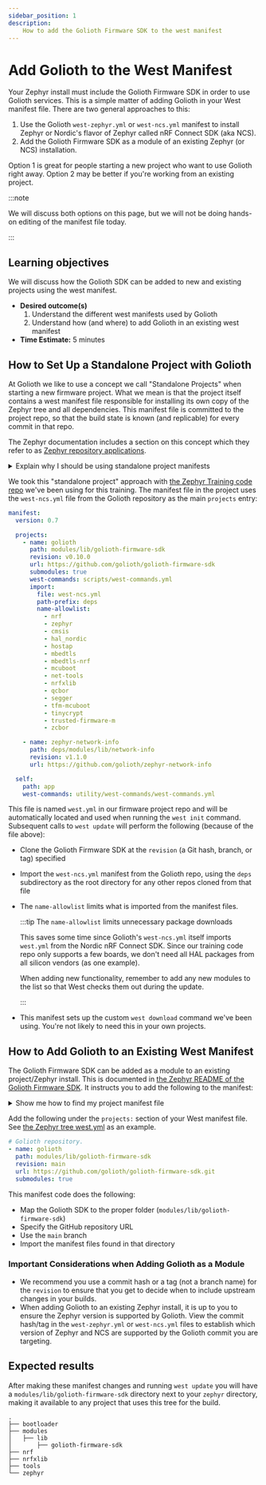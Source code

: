 ```yaml
---
sidebar_position: 1
description:
    How to add the Golioth Firmware SDK to the west manifest
---
```


# Add Golioth to the West Manifest

Your Zephyr install must include the Golioth Firmware SDK in order to use
Golioth services. This is a simple matter of adding Golioth in your West
manifest file. There are two general approaches to this:

1. Use the Golioth `west-zephyr.yml` or `west-ncs.yml` manifest to install
   Zephyr or Nordic's flavor of Zephyr called nRF Connect SDK (aka NCS).
2. Add the Golioth Firmware SDK as a module of an existing Zephyr (or NCS)
   installation.

Option 1 is great for people starting a new project who want to use Golioth
right away. Option 2 may be better if you're working from an existing project.

:::note

We will discuss both options on this page, but we will not be doing hands-on
editing of the manifest file today.

:::

## Learning objectives

We will discuss how the Golioth SDK can be added to new and existing projects
using the west manifest.

* **Desired outcome(s)**
  1. Understand the different west manifests used by Golioth
  2. Understand how (and where) to add Golioth in an existing west manifest
* **Time Estimate:** 5 minutes

## How to Set Up a Standalone Project with Golioth

At Golioth we like to use a concept we call "Standalone Projects" when starting
a new firmware project. What we mean is that the project itself contains a west
manifest file responsible for installing its own copy of the Zephyr tree and all
dependencies. This manifest file is committed to the project repo, so that the
build state is known (and replicable) for every commit in that repo.

The Zephyr documentation includes a section on this concept which they refer to
as [Zephyr repository
applications](https://docs.zephyrproject.org/latest/develop/application/index.html#application-types).

<details>
    <summary>Explain why I should be using standalone project manifests</summary>

Compare a Standalone Project to building your project in the samples directory
of the Zephyr tree:

* If you add your project as a subfolder in the Zephyr tree you will still be
  able to put your project under revision control, but it has no visibility to
  the state of the Zephyr tree. If that tree pulls upstream changes, it may
  break your project code and you will have no indication for which upstream
  commit was the last known working state.

* With the Standalone Project approach, the upstream commit hash for Zephyr and
  all dependencies are included in your west manifest. You can always restore
  the Zephyr tree to that known working state. This a very powerful tool you
  should be using.

 If you'd like a deeper understanding of this topic, [see our talk from the
 Zephyr Developer
 Summit](https://blog.golioth.io/manifests-project-sanity-in-the-ever-changing-zephyr-world/).

</details>

We took this "standalone project" approach with [the Zephyr Training code
repo](https://github.com/golioth/zephyr-training) we've been using for this
training. The manifest file in the project uses the `west-ncs.yml` file from the
Golioth repository as the main `projects` entry:

```yaml
manifest:
  version: 0.7

  projects:
    - name: golioth
      path: modules/lib/golioth-firmware-sdk
      revision: v0.10.0
      url: https://github.com/golioth/golioth-firmware-sdk
      submodules: true
      west-commands: scripts/west-commands.yml
      import:
        file: west-ncs.yml
        path-prefix: deps
        name-allowlist:
          - nrf
          - zephyr
          - cmsis
          - hal_nordic
          - hostap
          - mbedtls
          - mbedtls-nrf
          - mcuboot
          - net-tools
          - nrfxlib
          - qcbor
          - segger
          - tfm-mcuboot
          - tinycrypt
          - trusted-firmware-m
          - zcbor

    - name: zephyr-network-info
      path: deps/modules/lib/network-info
      revision: v1.1.0
      url: https://github.com/golioth/zephyr-network-info

  self:
    path: app
    west-commands: utility/west-commands/west-commands.yml
```

This file is named `west.yml` in our firmware project repo and will be
automatically located and used when running the `west init` command. Subsequent
calls to `west update` will perform the following (because of the file above):

* Clone the Golioth Firmware SDK at the `revision` (a Git hash, branch, or tag)
  specified
* Import the `west-ncs.yml` manifest from the Golioth repo, using the `deps`
  subdirectory as the root directory for any other repos cloned from that file
* The `name-allowlist` limits what is imported from the manifest files.

  :::tip The `name-allowlist` limits unnecessary package downloads

  This saves some time since Golioth's `west-ncs.yml` itself imports `west.yml`
  from the Nordic nRF Connect SDK. Since our training code repo only supports a
  few boards, we don't need all HAL packages from all silicon vendors (as one
  example).

  When adding new functionality, remember to add any new modules to the list so
  that West checks them out during the update.

  :::

* This manifest sets up the custom `west download` command we've been using.
  You're not likely to need this in your own projects.

## How to Add Golioth to an Existing West Manifest

The Golioth Firmware SDK can be added as a module to an existing project/Zephyr
install. This is documented in [the Zephyr README of the Golioth Firmware
SDK](https://github.com/golioth/golioth-firmware-sdk/tree/main/examples/zephyr#adding-the-golioth-firmware-sdk-to-an-existing-zephyr-west-project).
It instructs you to add the following to the manifest:

<details>
    <summary>Show me how to find my project manifest file</summary>

You can find your project manifest file by using the `west manifest --path`
command.

</details>

Add the following under the `projects:` section of your West manifest file. See
[the Zephyr tree
west.yml](https://github.com/zephyrproject-rtos/zephyr/blob/main/west.yml) as an
example.

```yaml
# Golioth repository.
- name: golioth
  path: modules/lib/golioth-firmware-sdk
  revision: main
  url: https://github.com/golioth/golioth-firmware-sdk.git
  submodules: true
```

This manifest code does the following:

* Map the Golioth SDK to the proper folder (`modules/lib/golioth-firmware-sdk`)
* Specify the GitHub repository URL
* Use the `main` branch
* Import the manifest files found in that directory

### Important Considerations when Adding Golioth as a Module

* We recommend you use a commit hash or a tag (not a branch name) for the
  `revision` to ensure that you get to decide when to include upstream changes
  in your builds.
* When adding Golioth to an existing Zephyr install, it is up to you to ensure
  the Zephyr version is supported by Golioth. View the commit hash/tag in the
  `west-zephyr.yml` or `west-ncs.yml` files to establish which version of Zephyr
  and NCS are supported by the Golioth commit you are targeting.

## Expected results

After making these manifest changes and running `west update` you will have a
`modules/lib/golioth-firmware-sdk` directory next to your `zephyr` directory,
making it available to any project that uses this tree for the build.

```shell
.
├── bootloader
├── modules
│   ├── lib
│       ├── golioth-firmware-sdk
├── nrf
├── nrfxlib
├── tools
└── zephyr
```
